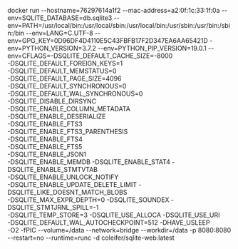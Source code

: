 docker run 
--hostname=76297614a1f2 
--mac-address=a2:0f:1c:33:1f:0a 
--env=SQLITE_DATABASE=db.sqlite3 
--env=PATH=/usr/local/bin:/usr/local/sbin:/usr/local/bin:/usr/sbin:/usr/bin:/sbin:/bin 
--env=LANG=C.UTF-8 
--env=GPG_KEY=0D96DF4D4110E5C43FBFB17F2D347EA6AA65421D 
-env=PYTHON_VERSION=3.7.2 
--env=PYTHON_PIP_VERSION=19.0.1 
--env=CFLAGS=-DSQLITE_DEFAULT_CACHE_SIZE=-8000             
-DSQLITE_DEFAULT_FOREIGN_KEYS=1             
-DSQLITE_DEFAULT_MEMSTATUS=0             
-DSQLITE_DEFAULT_PAGE_SIZE=4096             
-DSQLITE_DEFAULT_SYNCHRONOUS=0             
-DSQLITE_DEFAULT_WAL_SYNCHRONOUS=0             
-DSQLITE_DISABLE_DIRSYNC             
-DSQLITE_ENABLE_COLUMN_METADATA             
-DSQLITE_ENABLE_DESERIALIZE             
-DSQLITE_ENABLE_FTS3             
-DSQLITE_ENABLE_FTS3_PARENTHESIS             
-DSQLITE_ENABLE_FTS4             
-DSQLITE_ENABLE_FTS5             
-DSQLITE_ENABLE_JSON1             
-DSQLITE_ENABLE_MEMDB             -DSQLITE_ENABLE_STAT4             -DSQLITE_ENABLE_STMTVTAB             
-DSQLITE_ENABLE_UNLOCK_NOTIFY             
-DSQLITE_ENABLE_UPDATE_DELETE_LIMIT             -DSQLITE_LIKE_DOESNT_MATCH_BLOBS             
-DSQLITE_MAX_EXPR_DEPTH=0             -DSQLITE_SOUNDEX             -DSQLITE_STMTJRNL_SPILL=-1             
-DSQLITE_TEMP_STORE=3             -DSQLITE_USE_ALLOCA             -DSQLITE_USE_URI             
-DSQLITE_DEFAULT_WAL_AUTOCHECKPOINT=512             -DHAVE_USLEEP             
-O2 -fPIC --volume=/data --network=bridge --workdir=/data -p 8080:8080 --restart=no --runtime=runc -d coleifer/sqlite-web:latest
